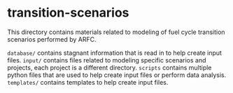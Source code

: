# transition-scenarios
This directory contains materials related to modeling of fuel cycle transition
scenarios performed by ARFC. 

```database/``` contains stagnant information that is read in to help create 
input files. ```input/``` contains files related to modeling specific scenarios and 
projects, each project is a different directory. ```scripts``` contains multiple 
python files that are used to help create input files or perform data analysis. 
```templates/``` contains templates to help create input files.
